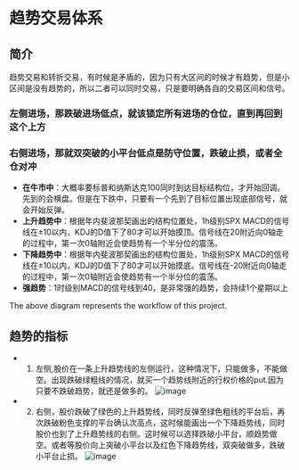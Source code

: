# 趋势交易体系

## 简介
趋势交易和转折交易，有时候是矛盾的，因为只有大区间的时候才有趋势，但是小区间是没有趋势的，所以二者可以同时交易，只是要明确各自的交易区间和信号。
### 左侧进场，那跌破进场低点，就该锁定所有进场的仓位，直到再回到这个上方
### 右侧进场，那就双突破的小平台低点是防守位置，跌破止损，或者全仓对冲
- **在牛市中**：大概率要标普和纳斯达克100同时到达目标结构位，才开始回调。先到的会横盘。但是在下跌中，只要有一个先到了目标位置出现底部信号，就会开始反弹。
- **上升趋势中**：根据年内斐波那契画出的结构位置处，1h级别SPX MACD的信号线在±10以内，KDJ的D值下了80才可以开始摸顶。信号线在20附近向0轴走的过程中，第一次0轴附近会使趋势有一个半分位的震荡。
- **下降趋势中**：根据年内斐波那契画出的结构位置处，1h级别SPX MACD的信号线在±10以内，KDJ的D值下了80才可以开始摸底。信号线在-20附近向0轴走的过程中，第一次0轴附近会使趋势有一个半分位的震荡。
- **强趋势**：1时级别MACD的信号线到40，是非常强的趋势，会持续1个星期以上

The above diagram represents the workflow of this project.

## 趋势的指标
* 1. 左侧,股价在一条上升趋势线的左侧运行，这种情况下，只能做多，不能做空。出现跌破绿粗线的情况，就买一个趋势线附近的行权价格的put.因为只要不跌破趋势，就还是做多的。
![image](https://github.com/user-attachments/assets/6e010652-184a-4733-ba21-0473aba06962)
* 2. 右侧，股价跌破了绿色的上升趋势线，同时反弹至绿色粗线的平台后，再次跌破粉色支撑的平台确认次高点，这时候能画出一个下降趋势线，同时股价也到了上升趋势线的右侧。这时候可以选择跌破小平台，顺趋势做空。或者等股价向上突破小平台以及红色下降趋势线，双突破做多，跌破小平台止损。
![image](https://github.com/user-attachments/assets/ddc8d8d2-9a40-4c31-97bc-6f4380362070)




